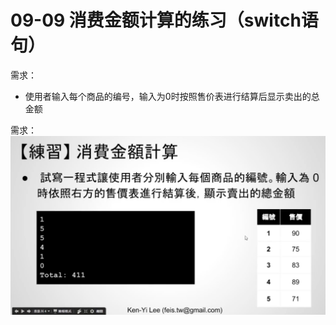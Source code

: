 # 09-09 消费金额计算的练习（switch语句）

需求：
- 使用者输入每个商品的编号，输入为0时按照售价表进行结算后显示卖出的总金额

需求：
![图片](pics//pic-1.jpg)
